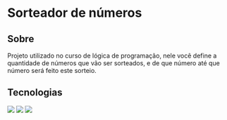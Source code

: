 <h1>Sorteador de números</h1>

<h2>Sobre</h2>
<p>Projeto utilizado no curso de lógica de programação, nele você define a quantidade de números que vão ser sorteados, e de que número até que número será feito este sorteio.</p>

## Tecnologias
<div>
  <img src="https://img.shields.io/badge/HTML-239120?style=for-the-badge&logo=html5&logoColor=white">
  <img src="https://img.shields.io/badge/CSS-239120?&style=for-the-badge&logo=css3&logoColor=white">
  <img src="https://img.shields.io/badge/JavaScript-F7DF1E?style=for-the-badge&logo=javascript&logoColor=black">
</div>

